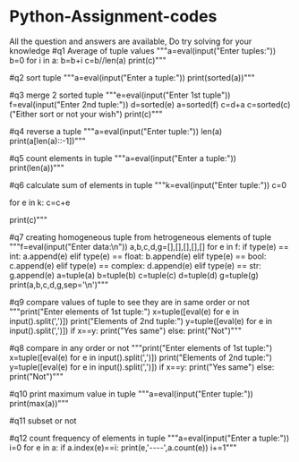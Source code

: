 # Python-Assignment-codes
All the question and answers are available, Do try solving for your knowledge
#q1 Average of tuple values
"""a=eval(input("Enter tuples:"))
b=0
for i in a:
    b=b+i
c=b//len(a)
print(c)"""


#q2 sort tuple
"""a=eval(input("Enter a tuple:"))
print(sorted(a))"""

#q3 merge 2 sorted tuple
"""e=eval(input("Enter 1st tuple"))
f=eval(input("Enter 2nd tuple:"))
d=sorted(e)
a=sorted(f)
c=d+a
c=sorted(c)("Either sort or not your wish")
print(c)"""

#q4 reverse a tuple
"""a=eval(input("Enter tuple:"))
len(a)
print(a[len(a)::-1])"""


#q5 count elements in tuple
"""a=eval(input("Enter a tuple:"))
print(len(a))"""


#q6 calculate sum of elements in tuple
"""k=eval(input("Enter tuple:"))
c=0

for e in k:
    c=c+e

print(c)"""


#q7 creating homogeneous tuple from hetrogeneous elements of tuple
"""f=eval(input("Enter data:\n"))
a,b,c,d,g=[],[],[],[],[]
for e in f:
    if type(e) == int:
        a.append(e)
    elif type(e) == float:
        b.append(e)
    elif type(e) == bool:
        c.append(e)
    elif type(e) == complex:
        d.append(e)
    elif type(e) == str:
        g.append(e)
a=tuple(a)
b=tuple(b)
c=tuple(c)
d=tuple(d)
g=tuple(g)
print(a,b,c,d,g,sep='\n')"""


#q9 compare values of tuple to see they are in same order or not
"""print("Enter elements of 1st tuple:")
x=tuple([eval(e) for e in input().split(',')])
print("Elements of 2nd tuple:")
y=tuple([eval(e) for e in input().split(',')])
if x==y:
    print("Yes same")
else:
    print("Not")"""


#q8 compare in any order or not
"""print("Enter elements of 1st tuple:")
x=tuple([eval(e) for e in input().split(',')])
print("Elements of 2nd tuple:")
y=tuple([eval(e) for e in input().split(',')])
if x==y:
    print("Yes same")
else:
    print("Not")"""

#q10 print maximum value in tuple
"""a=eval(input("Enter tuple:"))
print(max(a))"""


#q11 subset or not

#q12 count frequency of elements in tuple
"""a=eval(input("Enter a tuple:"))
i=0
for e in a:
    if a.index(e)==i:
        print(e,'----',a.count(e))
    i+=1"""
